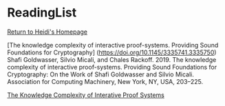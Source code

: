 # ReadingList

[Return to Heidi's Homepage](https://heidizhangctr.github.io/heidi.zhang.ctr.github.io/)


[The knowledge complexity of interactive proof-systems. Providing Sound Foundations for Cryptography] (https://doi.org/10.1145/3335741.3335750)
Shafi Goldwasser, Silvio Micali, and Chales Rackoff. 2019. The knowledge complexity of interactive proof-systems. Providing Sound Foundations for Cryptography: On the Work of Shafi Goldwasser and Silvio Micali. Association for Computing Machinery, New York, NY, USA, 203–225. 

[The Knowledge Complexity of Interative Proof Systems](https://people.csail.mit.edu/silvio/Selected%20Scientific%20Papers/Proof%20Systems/The_Knowledge_Complexity_Of_Interactive_Proof_Systems.pdf)

